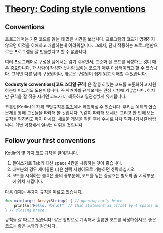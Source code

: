 # [Theory: Coding style conventions](https://hyperskill.org/learn/step/4419)

## Conventions
프로그래머는 기존 코드를 읽는 데 많은 시간을 보냅니다. 프로그램의 코드가 명확하지 않으면 이것을 이해하고 개발하는게 어려워집니다. 그래서, 단지 작동하는 프로그램만으로는 프로그램을 잘 만들었다고 할 수 없습니다.

여러 프로그래머로 구성된 팀에서는 읽기 쉬우면서, 표준화 된 코드를 작성하는 것이 매우 중요합니다. 한 사람이 작성한 것처럼 보이는 코드가 매우 이상적이라고 할 수 있습니다. 그러면 다른 팀의 구성원이나, 새로운 구성원이 쉽게 읽고 이해할 수 있습니다.

**Code style conventions[코드 스타일 규칙]** 은 잘 읽히있는 코드를 표준화하고 지원하는데 어느정도 도움이됩니다. 꼭 지켜야할 규칙보다는 권장 사항에 가깝습니다. 하지만 규칙을 잘 적용 시키면 코드가 더 깨끗하고 일관성있게 유지됩니다.

코틀린(Kotlin)의 자체 코딩규칙은 [<u>여기</u>](https://kotlinlang.org/docs/reference/coding-conventions.html)에서 확인하실 수 있습니다. 우리는 예제와 연습문제를 통해 그것들을 따라해 볼 것입니다. 똑같이 따라해 보세요. 그리고 한 번에 모든 규칙을 익히려고 하지 마세요. 새로운 개념을 익힌 후에 수시로 차차 익혀나가시길 바랍니다. 이번 과정에서 일부는 다뤄볼 것입니다.

## Follow your first conventions
Kotlin의 몇 가지 코드 규칙을 알아봅니다.

1. 들여쓰기로 Tab키 대신 space 4칸을 사용하는 것이 좋습니다.
2. 대부분의 경우 세미콜론 (;)은 선택 사항이므로 가능하면 생략하십시오.
3. 코드를 시작하는 블록은 줄의 끝부분에, 코드를 닫는 중괄호는 별도의 줄 시작부분에 위치 시킵니다.

다음 예제는 두가지 규칙을 따르고 있습니다.
```kotlin
fun main(args: Array<String>) { // opening curly brace
    println("Hello, World!") // this statement is offset by 4 spaces and has no ; at the end
} // closing brace
```

규칙을 잘 따르고 있습니다! 같은 방법으로 계속해서 훌륭한 코드를 작성하십시오. 좋은 코드는 좋은 농담과 같습니다.

